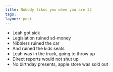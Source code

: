 ```yaml
---
title: Nobody likes you when you are 32
tags: 
layout: post
---
```


- Leah got sick
- Legislation ruined sd-money
- Nibblers ruined the car
- And ruined the kids seats
- Leah was in the truck, going to throw up
- Direct reports would not shut up
- No birthday presents, apple store was sold out

